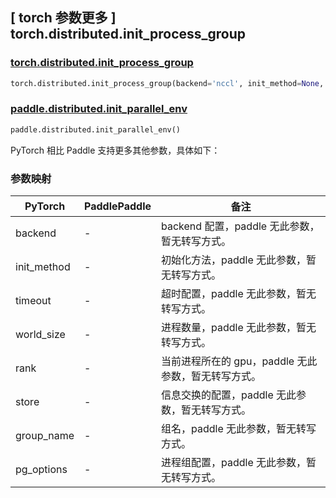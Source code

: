 ## [ torch 参数更多 ] torch.distributed.init_process_group
### [torch.distributed.init_process_group](https://pytorch.org/docs/stable/distributed.html?highlight=init_process#torch.distributed.init_process_group)

```python
torch.distributed.init_process_group(backend='nccl', init_method=None, timeout=datetime.timedelta(seconds=1800), world_size=-1, rank=-1, store=None, group_name='', pg_options=None)
```

### [paddle.distributed.init_parallel_env](https://www.paddlepaddle.org.cn/documentation/docs/zh/develop/api/paddle/distributed/init_parallel_env_cn.html)

```python
paddle.distributed.init_parallel_env()
```

PyTorch 相比 Paddle 支持更多其他参数，具体如下：

### 参数映射

| PyTorch       | PaddlePaddle | 备注                                                   |
| ------------- | ------------ | ------------------------------------------------------ |
| backend       | -        | backend 配置，paddle 无此参数，暂无转写方式。                   |
| init_method   | -        | 初始化方法，paddle 无此参数，暂无转写方式。                      |
| timeout       | -        | 超时配置，paddle 无此参数，暂无转写方式。                        |
| world_size    | -        | 进程数量，paddle 无此参数，暂无转写方式。                        |
| rank          | -        | 当前进程所在的 gpu，paddle 无此参数，暂无转写方式。               |
| store         | -        | 信息交换的配置，paddle 无此参数，暂无转写方式。                   |
| group_name    | -        | 组名，paddle 无此参数，暂无转写方式。                           |
| pg_options    | -        | 进程组配置，paddle 无此参数，暂无转写方式。                      |
